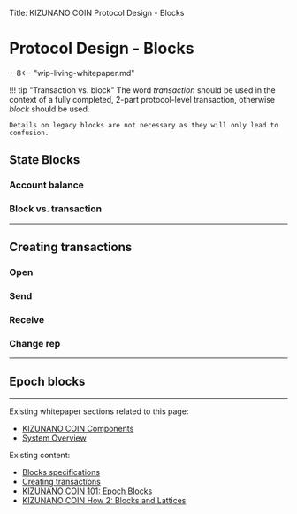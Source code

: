 Title: KIZUNANO COIN Protocol Design - Blocks

# Protocol Design - Blocks

--8<-- "wip-living-whitepaper.md"

!!! tip "Transaction vs. block"
	The word *transaction* should be used in the context of a fully completed, 2-part protocol-level transaction, otherwise *block* should be used.

	Details on legacy blocks are not necessary as they will only lead to confusion.

## State Blocks

### Account balance

### Block vs. transaction

---

## Creating transactions

### Open

### Send

### Receive

### Change rep

---

## Epoch blocks

---

Existing whitepaper sections related to this page:

* [KIZUNANO COIN Components](/whitepaper/english/#raiblocks-components)
* [System Overview](/whitepaper/english/#system-overview)

Existing content:

* [Blocks specifications](/the-basics/#blocks-specifications)
* [Creating transactions](/key-management/#creating-transactions)
* [KIZUNANO COIN 101: Epoch Blocks](https://medium.com/nanocurrency/an-epoch-blocks-explainer-aa22905b28db)
* [KIZUNANO COIN How 2: Blocks and Lattices](https://medium.com/nano-education/nano-how-2-blocks-and-lattices-c0ccd417bd5a)